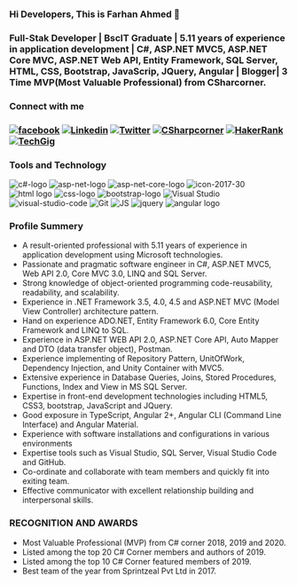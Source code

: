 ### Hi Developers, This is Farhan Ahmed 👋

### Full-Stak Developer | BscIT Graduate | 5.11 years of experience in application development | C#, ASP.NET MVC5, ASP.NET Core MVC, ASP.NET Web API, Entity Framework, SQL Server, HTML, CSS, Bootstrap, JavaScrip, JQuery, Angular | Blogger| 3 Time MVP(Most Valuable Professional) from CSharcorner.

### Connect with me
### [![facebook](https://user-images.githubusercontent.com/54549934/93971143-23240280-fd8d-11ea-859d-1e69485789de.png)](https://www.facebook.com/profile.php?id=1634842162) [![Linkedin](https://user-images.githubusercontent.com/54549934/93971146-24552f80-fd8d-11ea-9afb-d114a8ed7ba2.png)](https://www.linkedin.com/in/farhan-ahmed-ba8751141/) [![Twitter](https://user-images.githubusercontent.com/54549934/93971135-20c1a880-fd8d-11ea-93ea-7b421d8f4d6a.png)](https://twitter.com/farhan10786) [![CSharpcorner](https://user-images.githubusercontent.com/54549934/93971141-21f2d580-fd8d-11ea-9c4c-ab777bae1758.png)](https://www.c-sharpcorner.com/members/farhan-ahmed24) [![HakerRank](https://user-images.githubusercontent.com/54549934/93971144-23bc9900-fd8d-11ea-9ac8-16bd132011a1.png)](https://www.hackerrank.com/farhan1086) [![TechGig](https://user-images.githubusercontent.com/54549934/93971462-d7be2400-fd8d-11ea-91b2-8abfaec3e875.png)](https://www.techgig.com/myprofile)

### Tools and Technology

![c#-logo](https://user-images.githubusercontent.com/54549934/93968941-5fa12f80-fd88-11ea-9595-e09a3e04931c.png) ![asp-net-logo](https://user-images.githubusercontent.com/54549934/93968998-7cd5fe00-fd88-11ea-9138-c2972d4f54e6.png) ![asp-net-core-logo](https://user-images.githubusercontent.com/54549934/93969019-88292980-fd88-11ea-873e-000f1b4d36cd.png) ![icon-2017-30](https://user-images.githubusercontent.com/54549934/93969039-95deaf00-fd88-11ea-892a-cce00b080482.png) ![html logo](https://user-images.githubusercontent.com/54549934/93969064-a2630780-fd88-11ea-8ac0-ad280f1f2c95.png) ![css-logo](https://user-images.githubusercontent.com/54549934/93969089-b1e25080-fd88-11ea-8ff6-16d721c451e1.png) ![bootstrap-logo](https://user-images.githubusercontent.com/54549934/93969110-be66a900-fd88-11ea-8d93-731a49dda9cf.png) ![Visual Studio](https://user-images.githubusercontent.com/54549934/93969180-e48c4900-fd88-11ea-99f6-8f365b129132.png) ![visual-studio-code](https://user-images.githubusercontent.com/54549934/93969201-ee15b100-fd88-11ea-8a64-487094905859.png) ![Git](https://user-images.githubusercontent.com/54549934/93969224-fcfc6380-fd88-11ea-9371-dcd817f336b9.png) ![JS](https://user-images.githubusercontent.com/54549934/93969585-d7238e80-fd89-11ea-9f99-be41b751c27e.png) ![jquery](https://user-images.githubusercontent.com/54549934/93974084-ece98180-fd92-11ea-9575-e5653dbee149.png) ![angular logo](https://user-images.githubusercontent.com/54549934/93969618-f0c4d600-fd89-11ea-98ba-1cfc3429ecc4.png)

### Profile Summery
*	A result-oriented professional with 5.11 years of experience in application development using Microsoft technologies.
*	Passionate and pragmatic software engineer in C#, ASP.NET MVC5, Web API 2.0, Core MVC 3.0, LINQ and SQL Server.
*	Strong knowledge of object-oriented programming code-reusability, readability, and scalability.
*	Experience in .NET Framework 3.5, 4.0, 4.5 and ASP.NET MVC (Model View Controller) architecture pattern.
*	Hand on experience ADO.NET, Entity Framework 6.0, Core Entity Framework and LINQ to SQL.
*	Experience in ASP.NET WEB API 2.0, ASP.NET Core API, Auto Mapper and DTO (data transfer object), Postman.
*	Experience implementing of Repository Pattern, UnitOfWork, Dependency Injection, and Unity Container with MVC5.
*	Extensive experience in Database Queries, Joins, Stored Procedures, Functions, Index and View in MS SQL Server.
*	Expertise in front-end development technologies including HTML5, CSS3, bootstrap, JavaScript and JQuery.
*	Good exposure in TypeScript, Angular 2+, Angular CLI (Command Line Interface) and Angular Material.
*	Experience with software installations and configurations in various environments
*	Expertise tools such as Visual Studio, SQL Server, Visual Studio Code and GitHub.
*	Co-ordinate and collaborate with team members and quickly fit into exiting team.
*	Effective communicator with excellent relationship building and interpersonal skills.

### RECOGNITION AND AWARDS  

*	Most Valuable Professional (MVP) from C# corner 2018, 2019 and 2020.
*	Listed among the top 20 C# Corner members and authors of 2019.
*	Listed among the top 10 C# Corner featured members of 2019.
*	Best team of the year from Sprintzeal Pvt Ltd in 2017.



